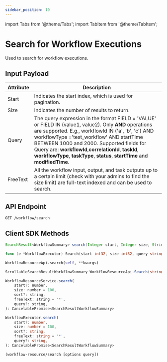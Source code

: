```yaml
---
sidebar_position: 10
---
```


import Tabs from '@theme/Tabs';
import TabItem from '@theme/TabItem';

# Search for Workflow Executions

Used to search for workflow executions.

## Input Payload

| Attribute  | Description                                                                                                                                                                                                                                                                                                                      |
|------------|----------------------------------------------------------------------------------------------------------------------------------------------------------------------------------------------------------------------------------------------------------------------------------------------------------------------------------| 
| Start      | Indicates the start index, which is used for pagination.                                                                                                                                                                                                                                                                         | 
| Size       | Indicates the number of results to return.                                                                                                                                                                                                                                                                                       | 
| Query      | The query expression in the format FIELD = 'VALUE' or FIELD IN (value1, value2). Only **AND** operations are supported. E.g., workflowId IN ('a', 'b', 'c') AND workflowType ='test_workflow' AND startTime BETWEEN 1000 and 2000. Supported fields for Query are: **workflowId**,**correlationId**, **taskId**, **workflowType**, **taskType**, **status**, **startTime** and **modifiedTime**. |
| FreeText   | All the workflow input, output, and task outputs up to a certain limit (check with your admins to find the size limit) are full-text indexed and can be used to search.                                                                                                                                                          |

## API Endpoint
```
GET /workflow/search
```

## Client SDK Methods

<Tabs>
<TabItem value="Java" label="Java">

```java
SearchResult<WorkflowSummary> search(Integer start, Integer size, String sort, String freeText, String query)

```

</TabItem>
<TabItem value="Go" label="Go">

```go
func (e *WorkflowExecutor) Search(start int32, size int32, query string, freeText string) ([]model.WorkflowSummary, error)
```

</TabItem>
<TabItem value="Python" label="Python">

```python
WorkflowResourceApi.search(self, **kwargs)
```

</TabItem>
<TabItem value="CSharp" label="CSharp">

```csharp
ScrollableSearchResultWorkflowSummary WorkflowResourceApi.Search(string queryId = null, int? start = null, int? size = null, string sort = null, string freeText = null, string query = null, bool? skipCache = null)
```

</TabItem>
<TabItem value="Javascript" label="Javascript">

```javascript
WorkflowResourceService.search(
    start?: number,
    size: number = 100,
    sort?: string,
    freeText: string = '*',
    query?: string,
): CancelablePromise<SearchResultWorkflowSummary>
```

</TabItem>
<TabItem value="Typescript" label="Typescript">

```typescript
WorkflowExecutor.search(
    start?: number,
    size: number = 100,
    sort?: string,
    freeText: string = '*',
    query?: string,
): CancelablePromise<SearchResultWorkflowSummary>
```

</TabItem>
<TabItem value="Clojure" label="Clojure">

```clojure
(workflow-resource/search [options query])
```

</TabItem>
</Tabs>